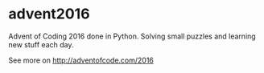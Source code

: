 # advent2016

Advent of Coding 2016 done in Python. Solving small puzzles and learning new stuff each day.

See more on http://adventofcode.com/2016

